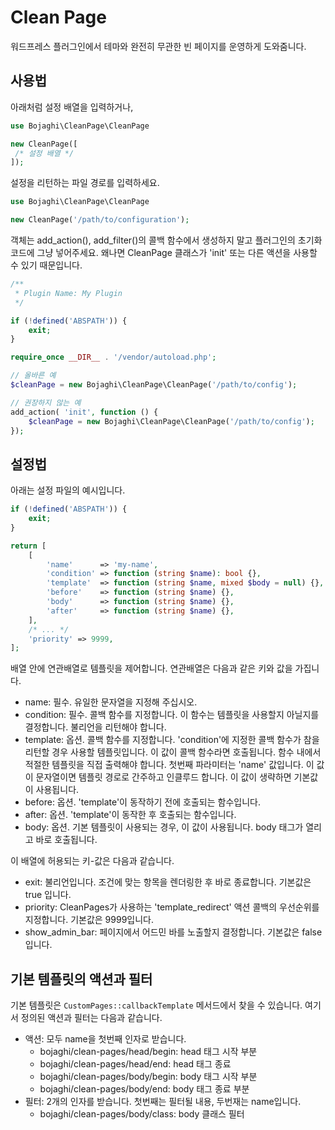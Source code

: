 # Clean Page

워드프레스 플러그인에서 테마와 완전히 무관한 빈 페이지를 운영하게 도와줌니다.

## 사용법

아래처럼 설정 배열을 입력하거나,

```php
use Bojaghi\CleanPage\CleanPage

new CleanPage([
 /* 설정 배열 */
]);
```

설정을 리턴하는 파일 경로를 입력하세요.

```php
use Bojaghi\CleanPage\CleanPage

new CleanPage('/path/to/configuration');
```

객체는 add_action(), add_filter()의 콜백 함수에서 생성하지 말고 플러그인의 초기화 코드에 그냥 넣어주세요.
왜나면 CleanPage 클래스가 'init' 또는 다른 액션을 사용할 수 있기 때문입니다.

```php
/**
 * Plugin Name: My Plugin 
 */

if (!defined('ABSPATH')) {
    exit;
}

require_once __DIR__ . '/vendor/autoload.php';

// 올바른 예
$cleanPage = new Bojaghi\CleanPage\CleanPage('/path/to/config');

// 권장하지 않는 예
add_action( 'init', function () {
    $cleanPage = new Bojaghi\CleanPage\CleanPage('/path/to/config');
});
```

## 설정법

아래는 설정 파일의 예시입니다.

```php
if (!defined('ABSPATH')) {
    exit;
}

return [
    [
        'name'      => 'my-name',
        'condition' => function (string $name): bool {},
        'template'  => function (string $name, mixed $body = null) {},
        'before'    => function (string $name) {},
        'body'      => function (string $name) {},
        'after'     => function (string $name) {},
    ],
    /* ... */
    'priority' => 9999,
];
```

배열 안에 연관배열로 템플릿을 제어합니다. 연관배열은 다음과 같은 키와 값을 가집니다.

- name: 필수. 유일한 문자열을 지정해 주십시오.
- condition: 필수. 콜백 함수를 지정합니다. 이 함수는 템플릿을 사용할지 아닐지를 결정합니다. 불리언을 리턴해야 합니다.  
- template: 옵션. 콜백 함수를 지정합니다. 'condition'에 지정한 콜백 함수가 참을 리턴할 경우 사용할 템플릿입니다.
  이 값이 콜백 함수라면 호출됩니다. 함수 내에서 적절한 템플릿을 직접 출력해야 합니다. 첫번째 파라미터는 'name' 값입니다.
  이 값이 문자열이면 템플릿 경로로 간주하고 인클루드 합니다.
  이 값이 생략하면 기본값이 사용됩니다. 
- before: 옵션. 'template'이 동작하기 전에 호출되는 함수입니다.
- after: 옵션. 'template'이 동작한 후 호출되는 함수입니다.
- body: 옵션. 기본 템플릿이 사용되는 경우, 이 값이 사용됩니다. body 태그가 열리고 바로 호출됩니다.

이 배열에 허용되는 키-값은 다음과 같습니다.

- exit: 불리언입니다. 조건에 맞는 항목을 렌더링한 후 바로 종료합니다. 기본값은 true 입니다.
- priority: CleanPages가 사용하는 'template_redirect' 액션 콜백의 우선순위를 지정합니다. 기본값은 9999입니다.
- show_admin_bar: 페이지에서 어드민 바를 노출할지 결정합니다. 기본값은 false 입니다.


## 기본 템플릿의 액션과 필터

기본 템플릿은 `CustomPages::callbackTemplate` 메서드에서 찾을 수 있습니다.
여기서 정의된 액션과 필터는 다음과 같습니다.

- 액션: 모두 name을 첫번째 인자로 받습니다.
  - bojaghi/clean-pages/head/begin: head 태그 시작 부분
  - bojaghi/clean-pages/head/end: head 태그 종료
  - bojaghi/clean-pages/body/begin: body 태그 시작 부분
  - bojaghi/clean-pages/body/end: body 태그 종료 부분
- 필터: 2개의 인자를 받습니다. 첫번째는 필터될 내용, 두번재는 name입니다.
  - bojaghi/clean-pages/body/class: body 클래스 필터